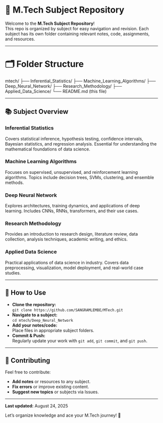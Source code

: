 # 📁 M.Tech Subject Repository

Welcome to the **M.Tech Subject Repository**!  
This repo is organized by subject for easy navigation and revision. Each subject has its own folder containing relevant notes, code, assignments, and resources.

---



# 🗂️ Folder Structure
mtech/
├── Inferential_Statistics/
├── Machine_Learning_Algorithms/
├── Deep_Neural_Network/
├── Research_Methodology/
├── Applied_Data_Science/
└── README.md (this file)




---

## 📚 Subject Overview

### Inferential Statistics
Covers statistical inference, hypothesis testing, confidence intervals, Bayesian statistics, and regression analysis. Essential for understanding the mathematical foundations of data science.

### Machine Learning Algorithms
Focuses on supervised, unsupervised, and reinforcement learning algorithms. Topics include decision trees, SVMs, clustering, and ensemble methods.

### Deep Neural Network
Explores architectures, training dynamics, and applications of deep learning. Includes CNNs, RNNs, transformers, and their use cases.

### Research Methodology
Provides an introduction to research design, literature review, data collection, analysis techniques, academic writing, and ethics.

### Applied Data Science
Practical applications of data science in industry. Covers data preprocessing, visualization, model deployment, and real-world case studies.

---

## 📝 How to Use

- **Clone the repository:**  
  `git clone https://github.com/SANGRAMLEMBE/MTech.git`
- **Navigate to a subject:**  
  `cd mtech/Deep_Neural_Network`
- **Add your notes/code:**  
  Place files in appropriate subject folders.
- **Commit & Push:**  
  Regularly update your work with `git add`, `git commit`, and `git push`.

---

## 🤝 Contributing

Feel free to contribute:
- **Add notes** or resources to any subject.
- **Fix errors** or improve existing content.
- **Suggest new topics** or subjects via Issues.

---

**Last updated:** August 24, 2025

Let’s organize knowledge and ace your M.Tech journey! 🚀
